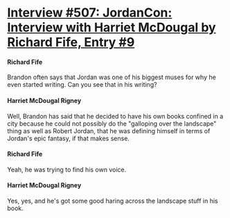 # [Interview #507: JordanCon: Interview with Harriet McDougal by Richard Fife, Entry #9](https://www.theoryland.com/intvmain.php?i=507#9)

#### Richard Fife

Brandon often says that Jordan was one of his biggest muses for why he even started writing. Can you see that in his writing?

#### Harriet McDougal Rigney

Well, Brandon has said that he decided to have his own books confined in a city because he could not possibly do the "galloping over the landscape" thing as well as Robert Jordan, that he was defining himself in terms of Jordan's epic fantasy, if that makes sense.

#### Richard Fife

Yeah, he was trying to find his own voice.

#### Harriet McDougal Rigney

Yes, yes, and he's got some good haring across the landscape stuff in his book.

